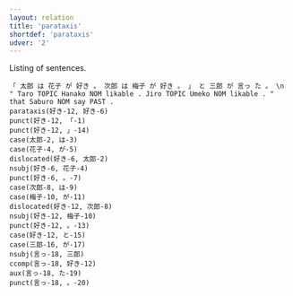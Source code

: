 ```yaml
---
layout: relation
title: 'parataxis'
shortdef: 'parataxis'
udver: '2'
---
```


Listing of sentences.

~~~ sdparse
「 太郎 は 花子 が 好き 。 次郎 は 梅子 が 好き 。 」 と 三郎 が 言っ た 。 \n " Taro TOPIC Hanako NOM likable . Jiro TOPIC Umeko NOM likable . " that Saburo NOM say PAST .
parataxis(好き-12, 好き-6)
punct(好き-12, 「-1)
punct(好き-12, 」-14)
case(太郎-2, は-3)
case(花子-4, が-5)
dislocated(好き-6, 太郎-2)
nsubj(好き-6, 花子-4)
punct(好き-6, 。-7)
case(次郎-8, は-9)
case(梅子-10, が-11)
dislocated(好き-12, 次郎-8)
nsubj(好き-12, 梅子-10)
punct(好き-12, 。-13)
case(好き-12, と-15)
case(三郎-16, が-17)
nsubj(言っ-18, 三郎)
ccomp(言っ-18, 好き-12)
aux(言っ-18, た-19)
punct(言っ-18, 。-20)
~~~
<!-- Interlanguage links updated So kvě 14 19:04:09 CEST 2022 -->
